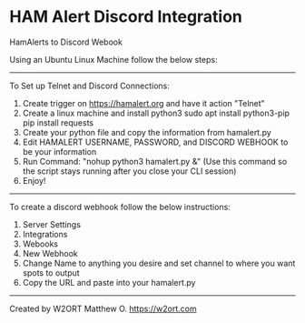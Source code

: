 # HAM Alert Discord Integration
HamAlerts to Discord Webook


Using an Ubuntu Linux Machine follow the below steps:

----------------------------------------------------------------------------------------------------
To Set up Telnet and Discord Connections:
1. Create trigger on https://hamalert.org and have it action "Telnet"
2. Create a linux machine and install python3
   sudo apt install python3-pip
   pip install requests
3. Create your python file and copy the information from hamalert.py
4. Edit HAMALERT USERNAME, PASSWORD, and DISCORD WEBHOOK to be your information
5. Run Command: "nohup python3 hamalert.py &" (Use this command so the script stays running after you close your CLI session)
6. Enjoy!

----------------------------------------------------------------------------------------------------
To create a discord webhook follow the below instructions:
1. Server Settings
2. Integrations
3. Webooks
4. New Webhook
5. Change Name to anything you desire and set channel to where you want spots to output
6. Copy the URL and paste into your hamalert.py

----------------------------------------------------------------------------------------------------

Created by W2ORT
Matthew O.
https://w2ort.com
